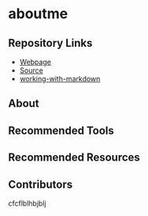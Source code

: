 # aboutme

## Repository Links

- [Webpage](https://github.com/venkateshkunduru123/aboutme)
- [Source](https://venkateshkunduru123.github.io/aboutme/)
- [working-with-markdown](https://github.com/venkateshkunduru123/working-with-markdown)

## About

## Recommended Tools

## Recommended Resources

## Contributors
cfcflblhbjblj
